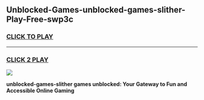 
## Unblocked-Games-unblocked-games-slither-Play-Free-swp3c
<h3>
<a href="https://premium76.site?title=unblocked-games-slither&ref=18A1">CLICK TO PLAY</a></h3>
<hr>

<h3>
<a href="https://premium76.site?title=unblocked-games-slither&ref=18A1">CLICK 2 PLAY</a>
  
</h3>

<a href="https://premium76.site?title=unblocked-games-slither&ref=18A1"><img src="https://clearcache.store/games.png"></a>


**unblocked-games-slither games unblocked: Your Gateway to Fun and Accessible Online Gaming**
